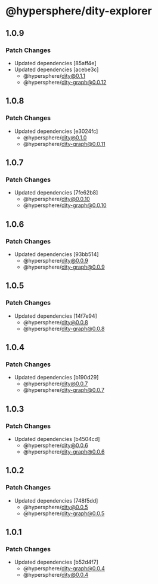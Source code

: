 # @hypersphere/dity-explorer

## 1.0.9

### Patch Changes

- Updated dependencies [85aff4e]
- Updated dependencies [acebe3c]
  - @hypersphere/dity@0.1.1
  - @hypersphere/dity-graph@0.0.12

## 1.0.8

### Patch Changes

- Updated dependencies [e3024fc]
  - @hypersphere/dity@0.1.0
  - @hypersphere/dity-graph@0.0.11

## 1.0.7

### Patch Changes

- Updated dependencies [7fe62b8]
  - @hypersphere/dity@0.0.10
  - @hypersphere/dity-graph@0.0.10

## 1.0.6

### Patch Changes

- Updated dependencies [93bb514]
  - @hypersphere/dity@0.0.9
  - @hypersphere/dity-graph@0.0.9

## 1.0.5

### Patch Changes

- Updated dependencies [14f7e94]
  - @hypersphere/dity@0.0.8
  - @hypersphere/dity-graph@0.0.8

## 1.0.4

### Patch Changes

- Updated dependencies [b190d29]
  - @hypersphere/dity@0.0.7
  - @hypersphere/dity-graph@0.0.7

## 1.0.3

### Patch Changes

- Updated dependencies [b4504cd]
  - @hypersphere/dity@0.0.6
  - @hypersphere/dity-graph@0.0.6

## 1.0.2

### Patch Changes

- Updated dependencies [748f5dd]
  - @hypersphere/dity@0.0.5
  - @hypersphere/dity-graph@0.0.5

## 1.0.1

### Patch Changes

- Updated dependencies [b52d4f7]
  - @hypersphere/dity-graph@0.0.4
  - @hypersphere/dity@0.0.4
